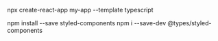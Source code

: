 npx create-react-app my-app --template typescript

npm install --save styled-components
npm i --save-dev @types/styled-components
